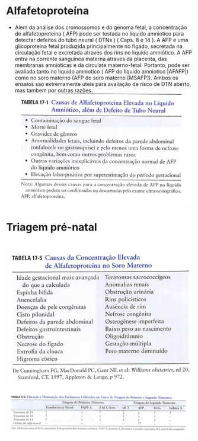 # Alfafetoproteína 
+ Alem da análise dos cromossomos e do genoma fetal, a concentração de alfafetoproteina ( AFP) pode ser testada no liquido amniotico para detectar defeitos do tubo neural ( DTNs ) ( Caps. 8 e 14 ). A AFP e uma glicoproteina fetal produzida principalmente no figado, secretada na circulação fetal e excretada através dos rins no liquido amniótico. A AFP entra na corrente sanguinea materna atraves da placenta, das membranas amnioticas e da circulate materno-fetal. Portanto, pode ser avaliada tanto no liquido amniotico ( AFP do liquido amniotico |AFAFP|) como no soro materno (AFP do soro materno [MSAFP]). Ambos os ensaios sao extremamente uteis para avaliação de risco de DTN aberto, mas tambem por outras razões.
![Pasted image 20210419144708.png](Pasted%20image%2020210419144708.png)
# Triagem pré-natal




![Pasted image 20210419144920.png](Pasted%20image%2020210419144920.png)

![Pasted image 20210419145259.png](Pasted%20image%2020210419145259.png)